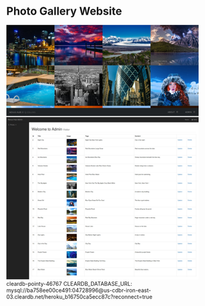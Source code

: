 # Photo Gallery Website
<img src="project-img1.jpg" />
<img src="project-img2.jpg" />
cleardb-pointy-46767
CLEARDB_DATABASE_URL: mysql://ba758ee00ce491:04728996@us-cdbr-iron-east-03.cleardb.net/heroku_b16750ca5ecc87c?reconnect=true
